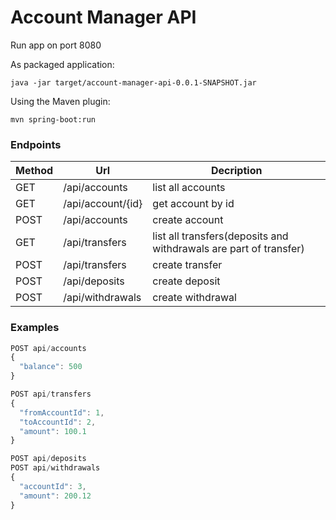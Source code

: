 # Account Manager API


Run app on port 8080

As packaged application:
```
java -jar target/account-manager-api-0.0.1-SNAPSHOT.jar
```

Using the Maven plugin:
```
mvn spring-boot:run
```

### Endpoints

| Method | Url | Decription |
| ------ | --- | ---------- |
| GET    |/api/accounts  | list all accounts |
| GET    |/api/account/{id}  | get account by id |
| POST    |/api/accounts  | create account |
| GET    |/api/transfers  | list all transfers(deposits and withdrawals are part of transfer) |
| POST    |/api/transfers  | create transfer |
| POST    |/api/deposits  | create deposit |
| POST    |/api/withdrawals  | create withdrawal |


### Examples

```javascript
POST api/accounts
{  
  "balance": 500
}

POST api/transfers
{    
  "fromAccountId": 1,  
  "toAccountId": 2,
  "amount": 100.1
}

POST api/deposits
POST api/withdrawals
{      
  "accountId": 3,    
  "amount": 200.12
}
```
